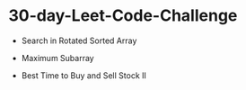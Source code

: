 # 30-day-Leet-Code-Challenge

 - Search in Rotated Sorted Array

 - Maximum Subarray
 
 - Best Time to Buy and Sell Stock II
